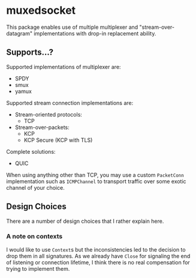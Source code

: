 # muxedsocket
This package enables use of multiple multiplexer and "stream-over-datagram" implementations with drop-in replacement
ability.

## Supports...?
Supported implementations of multiplexer are:
- SPDY
- smux
- yamux

Supported stream connection implementations are:
- Stream-oriented protocols:
  - TCP
- Stream-over-packets:
  - KCP
  - KCP Secure (KCP with TLS)

Complete solutions:
- QUIC

When using anything other than TCP, you may use a custom `PacketConn` implementation such as `ICMPChannel` to transport 
traffic over some exotic channel of your choice.

## Design Choices
There are a number of design choices that I rather explain here.

### A note on contexts
I would like to use `Context`s but the inconsistencies led to the decision to drop them in all signatures.
As we already have `Close` for signaling the end of listening or connection lifetime, I think there is no real
compensation for trying to implement them.
